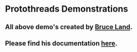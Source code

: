 # Protothreads Demonstrations
## All above demo's created by [Bruce Land](https://people.ece.cornell.edu/land/).
## Please find his documentation [here](https://people.ece.cornell.edu/land/courses/ece4760/RP2040/protothreads_1_4/index_Protothreads_1_4.html).